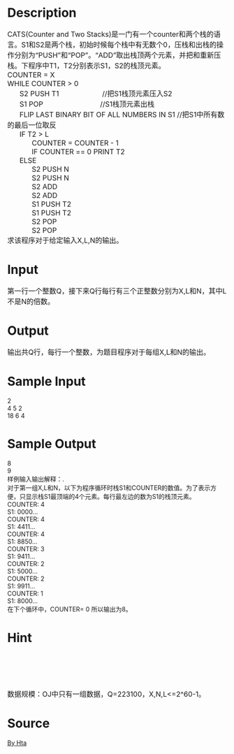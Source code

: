 
# Description

<div class="content"><div><span style="font-size: medium">CATS(Counter and Two Stacks)是一门有一个counter和两个栈的语言。S1和S2是两个栈，初始时候每个栈中有无数个0，压栈和出栈的操作分别为“PUSH”和“POP”。“ADD”取出栈顶两个元素，并把和重新压栈。下程序中T1，T2分别表示S1，S2的栈顶元素。</span></div>
<div align="left"><span style="font-size: medium">COUNTER = X</span></div>
<div align="left"><span style="font-size: medium">WHILE COUNTER &gt; 0</span></div>
<div style="text-indent: 21pt" align="left"><span style="font-size: medium">S2 PUSH T1                      //把S1栈顶元素压入S2</span></div>
<div style="text-indent: 21pt" align="left"><span style="font-size: medium">S1 POP                             //S1栈顶元素出栈</span></div>
<div style="text-indent: 21pt" align="left"><span style="font-size: medium">FLIP LAST BINARY BIT OF ALL NUMBERS IN S1 //把S1中所有数的最后一位取反</span></div>
<div style="text-indent: 21pt" align="left"><span style="font-size: medium">IF T2 &gt; L</span></div>
<div style="margin: 0cm 0cm 0pt 21pt; text-indent: 21pt" align="left"><span style="font-size: medium">COUNTER = COUNTER - 1</span></div>
<div style="margin: 0cm 0cm 0pt 21pt; text-indent: 21pt" align="left"><span style="font-size: medium">IF COUNTER == 0 PRINT T2</span></div>
<div style="text-indent: 21pt" align="left"><span style="font-size: medium">ELSE</span></div>
<div style="margin: 0cm 0cm 0pt 21pt; text-indent: 21pt" align="left"><span style="font-size: medium">S2 PUSH N</span></div>
<div style="margin: 0cm 0cm 0pt 21pt; text-indent: 21pt" align="left"><span style="font-size: medium">S2 PUSH N</span></div>
<div style="margin: 0cm 0cm 0pt 21pt; text-indent: 21pt" align="left"><span style="font-size: medium">S2 ADD</span></div>
<div style="margin: 0cm 0cm 0pt 21pt; text-indent: 21pt" align="left"><span style="font-size: medium">S2 ADD</span></div>
<div style="margin: 0cm 0cm 0pt 21pt; text-indent: 21pt" align="left"><span style="font-size: medium">S1 PUSH T2</span></div>
<div style="margin: 0cm 0cm 0pt 21pt; text-indent: 21pt" align="left"><span style="font-size: medium">S1 PUSH T2</span></div>
<div style="margin: 0cm 0cm 0pt 21pt; text-indent: 21pt" align="left"><span style="font-size: medium">S2 POP</span></div>
<div style="margin: 0cm 0cm 0pt 21pt; text-indent: 21pt"><span style="font-size: medium">S2 POP</span></div>
<div><span style="font-size: medium">求该程序对于给定输入X,L,N的输出。</span></div></div>

# Input

<div class="content"><div><span style="font-size: medium">第一行一个整数Q，接下来Q行每行有三个正整数分别为X,L和N，其中L不是N的倍数。</span></div></div>

# Output

<div class="content"><div><span style="font-size: medium">输出共Q行，每行一个整数，为题目程序对于每组X,L和N的输出。</span></div></div>

# Sample Input

<div class="content"><span class="sampledata">2<br/>
4 5 2<br/>
18 6 4</span></div>

# Sample Output

<div class="content"><span class="sampledata">8<br/>
9<br/>
样例输入输出解释：.<br/>
对于第一组X,L和N，以下为程序循环时栈S1和COUNTER的数值。为了表示方便，只显示栈S1最顶端的4个元素。每行最左边的数为S1的栈顶元素。<br/>
COUNTER: 4<br/>
S1: 0000...<br/>
COUNTER: 4<br/>
S1: 4411...<br/>
COUNTER: 4<br/>
S1: 8850...<br/>
COUNTER: 3<br/>
S1: 9411...<br/>
COUNTER: 2<br/>
S1: 5000...<br/>
COUNTER: 2<br/>
S1: 9911...<br/>
COUNTER: 1<br/>
S1: 8000...<br/>
在下个循环中，COUNTER= 0 所以输出为8。</span></div>

# Hint

<div class="content"><p></p><p><span style="font-size: medium"><br/><br/>
 <br/><br/>
数据规模：OJ中只有一组数据，Q=223100，X,N,L&lt;=2^60-1。</span></p><p></p></div>

# Source

<div class="content"><p><a href="problemset.php?search=By Hta">By Hta</a></p></div>

